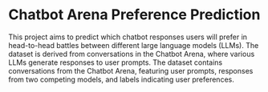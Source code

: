 # Chatbot Arena Preference Prediction

This project aims to predict which chatbot responses users will prefer in head-to-head battles between different large language models (LLMs). The dataset is derived from conversations in the Chatbot Arena, where various LLMs generate responses to user prompts.
The dataset contains conversations from the Chatbot Arena, featuring user prompts, responses from two competing models, and labels indicating user preferences.
